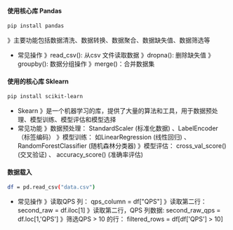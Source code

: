 #### 使用核心库 Pandas
```bash copy
pip install pandas
```
》主要功能包括数据清洗、数据转换、数据聚合、数据缺失值、数据筛选等
- 常见操作
》read_csv(): 从csv 文件读取数据
》dropna(): 删除缺失值
》groupby(): 数据分组操作
》merge()：合并数据集

#### 使用的核心库 Sklearn
```bash copy
pip install scikit-learn
```
- Skearn
》是一个机器学习的库，提供了大量的算法和工具，用于数据预处理、模型训练、模型评估和模型选择
- 常见功能
》数据预处理： StandardScaler (标准化数据) 、LabelEncoder（标签编码）
》模型训练： 如LinearRegression (线性回归) 、RandomForestClassifier (随机森林分类器)
》模型评估： cross_val_score() (交叉验证) 、 accuracy_score() (准确率评估)

#### 数据载入
```bash copy
df = pd.read_csv("data.csv")
```
- 常见操作
》读取QPS 列： qps_column = df["QPS"]
》读取第二行： second_raw = df.iloc[1]
》读取第二行，QPS 列数据: second_raw_qps = df.loc[1,'QPS']
》筛选QPS > 10 的行： filtered_rows = df[df['QPS'] > 10]